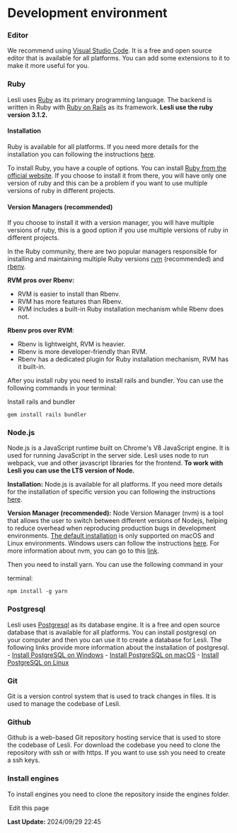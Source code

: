 # Development environment


### Editor
We recommend using [Visual Studio Code](https://code.visualstudio.com/). It is a free and open source editor that is available for all platforms. You can add some extensions to it to make it more useful for you.


### Ruby
Lesli uses [Ruby](https://www.ruby-lang.org/) as its primary programming language. The backend is written in Ruby with [Ruby on Rails](https://rubyonrails.org/) as its framework. **Lesli use the ruby version 3.1.2.**


#### Installation
Ruby is available for all platforms. If you need more details for the installation you can following the instructions [here](https://www.ruby-lang.org/en/documentation/quickstart/).  

To install Ruby, you have a couple of options. You can install [Ruby from the official website](https://www.ruby-lang.org/en/). If you choose to install it from there, you will have only one version of ruby and this can be a problem if you want to use multiple versions of ruby in different projects.  


#### Version Managers (recommended)
If you choose to install it with a version manager, you will have multiple versions of ruby, this is a good option if you use multiple versions of ruby in different projects. 

In the Ruby community, there are two popular managers responsible for installing and maintaining multiple Ruby versions [rvm](https://rvm.io/) (recommended) and [rbenv](https://rbenv.io/).  


__RVM pros over Rbenv:__

* RVM is easier to install than Rbenv.
* RVM has more features than Rbenv.
* RVM includes a built-in Ruby installation mechanism while Rbenv does not.


__Rbenv pros over RVM__:

* Rbenv is lightweight, RVM is heavier.
* Rbenv is more developer-friendly than RVM.
* Rbenv has a dedicated plugin for Ruby installation mechanism, RVM has it built-in.

After you install ruby you need to install rails and bundler. You can use the following commands in your terminal:

Install rails and bundler

```shell
gem install rails bundler
```


### Node.js
Node.js is a JavaScript runtime built on Chrome's V8 JavaScript engine. It is used for running JavaScript in the server side. Lesli uses node to run webpack, vue and other javascript libraries for the frontend. **To work with Lesli you can use the LTS version of Node.**

__Installation:__
Node.js is available for all platforms. If you need more details for the installation of specific version you can following the instructions [here](https://nodejs.org/en/).

__Version Manager (recommended):__
Node Version Manager (nvm) is a tool that allows the user to switch between different versions of Nodejs, helping to reduce overhead when reproducing production bugs in development environments. [The default installation](https://github.com/nvm-sh/nvm) is only supported on macOS and Linux environments. Windows users can follow the instructions [here](https://content.breatheco.de/es/how-to/nvm-install-windows).
For more information about nvm, you can go to this [link](https://github.com/nvm-sh/nvm).

Then you need to install yarn. You can use the following command in your 

terminal:

```shell
npm install -g yarn
```


### Postgresql
Lesli uses [Postgresql](https://www.postgresql.org/) as its database engine. It is a free and open source database that is available for all platforms. You can install postgresql on your computer and then you can use it to create a database for Lesli. The following links provide more information about the installation of postgresql.
    - [Install PostgreSQL on Windows](https://www.postgresqltutorial.com/postgresql-getting-started/install-postgresql/)
    - [Install PostgreSQL on macOS](https://www.postgresqltutorial.com/postgresql-getting-started/install-postgresql-macos/)
    - [Install PostgreSQL on Linux](https://www.postgresqltutorial.com/postgresql-getting-started/install-postgresql-linux/)


### Git
Git is a version control system that is used to track changes in files. It is used to manage the codebase of Lesli.


### Github
Github is a web-based Git repository hosting service that is used to store the codebase of Lesli. For download the codebase you need to clone the repository with ssh or with https. If you want to use ssh you need to create a ssh keys.


### Install engines
To install engines you need to clone the repository inside the engines folder. 
<section class="lesli-documentation-footer">
    <p><a><i class="ri-external-link-fill"></i>&nbsp;Edit this page</a><p/>
    <p><b>Last Update: </b>2024/09/29 22:45</p>
</section>
<!-- This code was automatically generated -->
<!-- to update this docs please run rake docs:build -->

